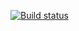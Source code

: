 [![Build status](https://ci.appveyor.com/api/projects/status/wlxya1uq2774labf/branch/master?svg=true)](https://ci.appveyor.com/project/IrinaNetology/api/branch/master)